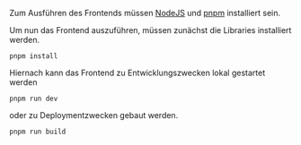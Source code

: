 Zum Ausführen des Frontends müssen [NodeJS](https://nodejs.org/en/download) und [pnpm](https://pnpm.io/installation) installiert sein.

Um nun das Frontend auszuführen, müssen zunächst die Libraries installiert werden.

`pnpm install`

Hiernach kann das Frontend zu Entwicklungszwecken lokal gestartet werden

`pnpm run dev`

oder zu Deploymentzwecken gebaut werden.

`pnpm run build`
